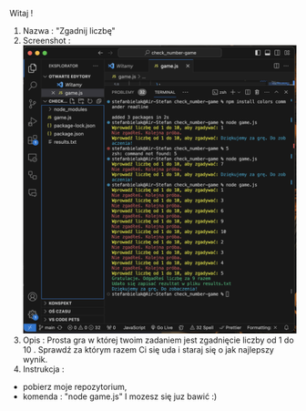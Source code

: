 Witaj !
1. Nazwa : "Zgadnij liczbę"
2. Screenshot : 
![Alt text](./screenshot.png)
3. Opis : 
Prosta gra w której twoim zadaniem jest zgadnięcie liczby od 1 do 10 . Sprawdź za którym razem Ci się uda i staraj się o jak najlepszy wynik. 
4. Instrukcja : 
- pobierz moje repozytorium,
- komenda : "node game.js" 
I mozesz się juz bawić :)